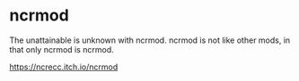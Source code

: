 # ncrmod
The unattainable is unknown with ncrmod. ncrmod is not like other mods, in that only ncrmod is ncrmod.

https://ncrecc.itch.io/ncrmod